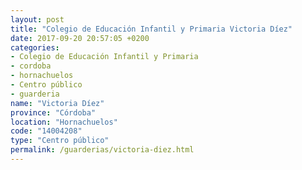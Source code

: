 ```yaml
---
layout: post
title: "Colegio de Educación Infantil y Primaria Victoria Díez"
date: 2017-09-20 20:57:05 +0200
categories:
- Colegio de Educación Infantil y Primaria
- cordoba
- hornachuelos
- Centro público
- guarderia
name: "Victoria Díez"
province: "Córdoba"
location: "Hornachuelos"
code: "14004208"
type: "Centro público"
permalink: /guarderias/victoria-diez.html
---
```

